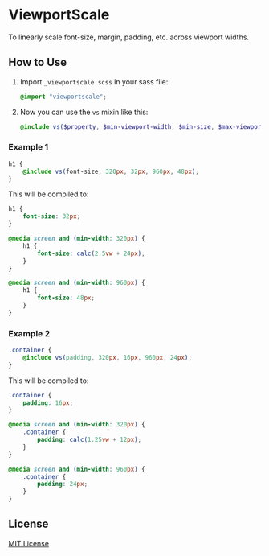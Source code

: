 # ViewportScale

To linearly scale font-size, margin, padding, etc. across viewport widths.

## How to Use

1. Import `_viewportscale.scss` in your sass file:

   ```scss
   @import "viewportscale";
   ```

2. Now you can use the `vs` mixin like this:

   ```scss
   @include vs($property, $min-viewport-width, $min-size, $max-viewport-width, $max-size);
   ```

### Example 1

```scss
h1 {
    @include vs(font-size, 320px, 32px, 960px, 48px);
}
```

This will be compiled to:

```css
h1 {
    font-size: 32px;
}

@media screen and (min-width: 320px) {
    h1 {
        font-size: calc(2.5vw + 24px);
    }
}

@media screen and (min-width: 960px) {
    h1 {
        font-size: 48px;
    }
}
```

### Example 2

```scss
.container {
    @include vs(padding, 320px, 16px, 960px, 24px);
}
```

This will be compiled to:

```css
.container {
    padding: 16px;
}

@media screen and (min-width: 320px) {
    .container {
        padding: calc(1.25vw + 12px);
    }
}

@media screen and (min-width: 960px) {
    .container {
        padding: 24px;
    }
}
```

## License

[MIT License](https://github.com/ixkaito/viewportsize/blob/master/LICENSE)
